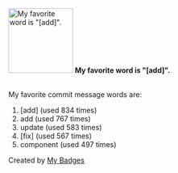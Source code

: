 <img src="https://my-badges.github.io/my-badges/favorite-word.png" alt="My favorite word is &quot;[add]&quot;." title="My favorite word is &quot;[add]&quot;." width="128">
<strong>My favorite word is &quot;[add]&quot;.</strong>
<br><br>

My favorite commit message words are:

1. [add] (used 834 times)
2. add (used 767 times)
3. update (used 583 times)
4. [fix] (used 567 times)
5. component (used 497 times)


Created by <a href="https://github.com/my-badges/my-badges">My Badges</a>
